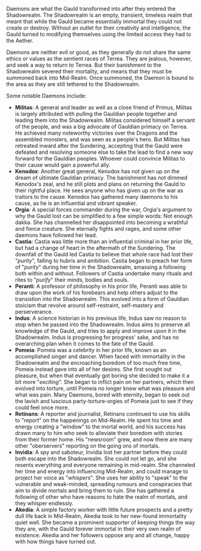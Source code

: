 Daemons are what the Gauld transformed into after they entered the Shadowrealm. The Shadowrealm is an empty, transient, timeless realm that meant that while the Gauld became essentially immortal they could not create or destroy. Without an outlet for their creativity and intelligence, the Gauld turned to modifying themselves using the limited access they had to the Aether.

Daemons are neither evil or good, as they generally do not share the same ethics or values as the sentient races of Terrea. They are jealous, however, and seek a way to return to Terrea. But their banishment to the Shadowrealm severed their mortality, and means that they must be summoned back into Mid-Realm. Once summoned, the Daemon is bound to the area as they are still tethered to the Shadowrealm.

Some notable Daemons include:

- **Militas**: A general and leader as well as a close friend of Primus, Militas is largely attributed with pulling the Gauldian people together and leading them into the Shadowrealm. Militas considered himself a servant of the people, and was a big advocate of Gauldian primacy on Terrea. He achieved many noteworthy victories over the Dragons and the assembled monsters, and was seen as a people's hero. But Militas has retreated inward after the Sundering, accepting that the Gauld were defeated and resolving someone else to take the lead to find a new way forward for the Gauldian peoples. Whoever could convince Militas to their cause would gain a powerful ally.
- **Kenodox**: Another great general, Kenodox has not given up on the dream of ultimate Gauldian primacy. The banishment has not dimmed Kenodox's zeal, and he still plots and plans on returning the Gauld to their rightful place. He sees anyone who has given up on the war as traitors to the cause. Kenodox has gathered many daemons to his cause, as he is an influential and vibrant speaker.
- **Orgia**: A special forces commander during the war, Orgia's argument to why the Gauld lost can be simplified to a few simple words: Not enough dakka. She has channelled her disappointed into becoming a wrathful and fierce creature. She eternally fights and rages, and some other daemons have followed her lead.
- **Castia**: Castia was little more than an influential criminal in her prior life, but had a change of heart in the aftermath of the Sundering. The downfall of the Gauld led Castia to believe that whole race had lost their "*purity*", falling to hubris and ambition. Castia began to preach her form of "*purity*" during her time in the Shadowrealm, amassing a following both within and without. Followers of Castia undertake many rituals and rites to "*purify*" their minds, bodies and souls.
- **Peranti**: A professor of philosophy in his prior life, Peranti was able to draw upon the work of his forebears and help others adjust to the transistion into the Shadowrealm. This evolved into a form of Gauldian stoicism that revolve around self-restraint, self-mastery and perserverance.
- **Indus**: A science historian in his previous life, Indus saw no reason to stop when he passed into the Shadowrealm. Indus aims to preserve all knowledge of the Gauld, and tries to apply and improve upon it in the Shadowrealm. Indus is progressing for progress' sake, and has no overarching plan when it comes to the fate of the Gauld.
- **Pomeia**: Pomeia was a celebrity in her prior life, known as an accomplished singer and dancer. When faced with immortality in the Shadowrealm and the encroaching boredom of too much free time, Pomeia instead gave into all of her desires. She first sought out pleasure, but when that eventually got boring she decided to make it a bit more "*exciting*". She began to inflict pain on her partners, which then evolved into torture, until Pomeia no longer knew what was pleasure and what was pain. Many Daemons, bored with eternity, began to seek out the lavish and luscious party-torture-orgies of Pomeia just to see if they could feel once more.
- **Retinans**: A reporter and journalist, Retinans continued to use his skills to "report" on the happenings on Mid-Realm. He spent his time and energy creating a "window" to the mortal world, and his success has drawn many to him who seek to alleviate their boredom with stories from their former home. His "newsroom" grew, and now there are many other "oberservers" reporting on the going ons of mortals.
- **Invidia**: A spy and saboteur, Invidia lost her partner before they could both escape into the Shadowrealm. She could not let go, and she resents everything and everyone remaining in mid-realm. She channeled her time and energy into influencing Mid-Realm, and could manage to project her voice as "*whispers*". She uses her ability to "speak" to the vulnerable and weak-minded, spreading rumours and conspiracies that aim to divide mortals and bring them to ruin. She has gathered a following of other who have reasons to hate the realm of mortals, and they whisper endlessly.
- **Akedia**: A simple factory worker with little future prospects and a pretty dull life back in Mid-Realm, Akedia took to her new-found immortality quiet well. She became a prominent supporter of keeping things the way they are, with the Gauld forever immortal in their very own realm of existence. Akedia and her followers oppose any and all change, happy with how things have turned out.